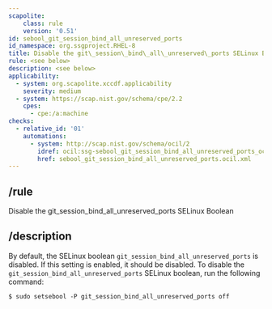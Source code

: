 ```yaml
---
scapolite:
    class: rule
    version: '0.51'
id: sebool_git_session_bind_all_unreserved_ports
id_namespace: org.ssgproject.RHEL-8
title: Disable the git\_session\_bind\_all\_unreserved\_ports SELinux Boolean
rule: <see below>
description: <see below>
applicability:
  - system: org.scapolite.xccdf.applicability
    severity: medium
  - system: https://scap.nist.gov/schema/cpe/2.2
    cpes:
      - cpe:/a:machine
checks:
  - relative_id: '01'
    automations:
      - system: http://scap.nist.gov/schema/ocil/2
        idref: ocil:ssg-sebool_git_session_bind_all_unreserved_ports_ocil:questionnaire:1
        href: sebool_git_session_bind_all_unreserved_ports.ocil.xml
---
```



## /rule

Disable the git\_session\_bind\_all\_unreserved\_ports SELinux Boolean

## /description

By
default, the SELinux boolean `git_session_bind_all_unreserved_ports` is
disabled. If this setting is enabled, it should be disabled. To disable
the `git_session_bind_all_unreserved_ports` SELinux boolean, run the
following command:

``` 
$ sudo setsebool -P git_session_bind_all_unreserved_ports off
```
